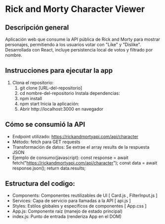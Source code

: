 # Rick and Morty Character Viewer

## Descripción general
Aplicación web que consume la API pública de Rick and Morty para mostrar personajes, permitiendo a los usuarios votar con "Like" y "Dislike". Desarrollada con React, incluye persistencia local de votos y filtrado por nombre.

## Instrucciones para ejecutar la app
1. Clona el repositorio:
    1. git clone [URL-del-repositorio]
    2. cd nombre-del-repositorio
   Instala dependencias:
    1. npm install
    2. npm start
   Inicia la aplicación:
    1. Abrir http://localhost:3000 en navegador

## Cómo se consumió la API
- Endpoint utilizado: https://rickandmortyapi.com/api/character
- Método: fetch para GET requests
- Transformación de datos: Se extrae el array results de la respuesta JSON
- Ejemplo de consumo(javascript):
    const response = await fetch("https://rickandmortyapi.com/api/character");
    const data = await response.json();
    return data.results;

## Estructura del codigo:
- Components: Componentes reutilizables de UI 
  [ Card.js , FilterInput.js ]
- Services: Capa de servicio para llamadas a la API
  [ api.js ]
- Styles: Estilos globales y específicos de componentes
  [ App.css ]
- App.js: Componente raíz (manejo de estado principal)
- index.js: Punto de entrada (renderiza App en el DOM)
